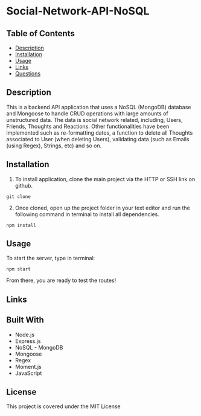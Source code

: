 # Social-Network-API-NoSQL 

## Table of Contents

- [Description](#Description)
- [Installation](#Installation)
- [Usage](#Usage)
- [Links](#Links)
- [Questions](#Questions)

##

## Description

This is a backend API application that uses a NoSQL (MongoDB) database and Mongoose to handle CRUD operations with large amounts of unstructured data. The data is social network related, including, Users, Friends, Thoughts and Reactions. Other functionalities have been implemented such as re-formatting dates, a function to delete all Thoughts associated to User (when deleting Users), validating data (such as Emails (using Regex), Strings, etc) and so on.

## Installation

1. To install application, clone the main project via the HTTP or SSH link on github.

```
git clone
```

2. Once cloned, open up the project folder in your text editor and run the following command in terminal to install all dependencies.

```
npm install
```

## Usage

To start the server, type in terminal:

```
npm start
```

From there, you are ready to test the routes!

## Links



## Built With

- Node.js
- Express.js
- NoSQL - MongoDB
- Mongoose
- Regex
- Moment.js
- JavaScript

## License

This project is covered under the MIT License

